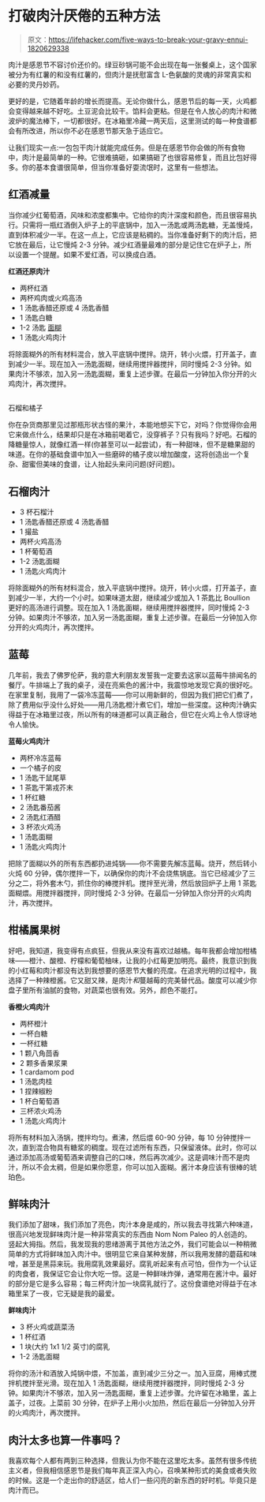 # 打破肉汁厌倦的五种方法

> 原文：<https://lifehacker.com/five-ways-to-break-your-gravy-ennui-1820629338>

肉汁是感恩节不容讨价还价的。绿豆砂锅可能不会出现在每一张餐桌上，这个国家被分为有红薯的和没有红薯的，但肉汁是抚慰富含 L-色氨酸的灵魂的非常真实和必要的灵丹妙药。

更好的是，它随着年龄的增长而提高。无论你做什么，感恩节后的每一天，火鸡都会变得越来越不好吃。土豆泥会比较干。馅料会更粘。但是在令人放心的肉汁和微波炉的魔法棒下，一切都很好。在冰箱里冷藏一两天后，这里测试的每一种食谱都会有所改进，所以你不必在感恩节那天急于适应它。

让我们现实一点:一包包干肉汁就能完成任务。但是在感恩节你会做的所有食物中，肉汁是最简单的一种。它很难搞砸，如果搞砸了也很容易修复，而且比包好得多。你的基本食谱很简单，但当你准备好耍流氓时，这里有一些想法。

## 红酒减量

当你减少红葡萄酒，风味和浓度都集中。它给你的肉汁深度和颜色，而且很容易执行。只需将一瓶红酒倒入炉子上的平底锅中，加入一汤匙或两汤匙糖，无盖慢炖，直到体积减少一半。在这一点上，它应该是粘稠的。当你准备好剩下的肉汁后，把它放在最后，让它慢炖 2-3 分钟。减少红酒量最难的部分是记住它在炉子上，所以设置一个提醒。如果不爱红酒，可以换成白酒。

**红酒还原肉汁**

*   两杯红酒
*   两杯鸡肉或火鸡高汤
*   1 汤匙香醋还原或 4 汤匙香醋
*   1 汤匙白糖
*   1-2 汤匙 [面糊](https://skillet.lifehacker.com/the-grown-up-kitchen-how-to-make-a-damn-roux-1795071921)
*   1 汤匙火鸡肉汁

将除面糊外的所有材料混合，放入平底锅中搅拌。烧开，转小火煨，打开盖子，直到减少一半。现在加入一汤匙面糊，继续用搅拌器搅拌，同时慢炖 2-3 分钟。如果肉汁不够浓，加入另一汤匙面糊，重复上述步骤。在最后一分钟加入你分开的火鸡肉汁，再次搅拌。

## 
石榴和橘子

你在杂货商那里见过那瓶形状古怪的果汁，本能地想买下它，对吗？你觉得你会用它来做点什么，结果却只是在冰箱前喝着它，没穿裤子？只有我吗？好吧。石榴的降糖量惊人，就像红酒一样(你甚至可以一起尝试)，有一种甜味，但不是糖果甜的味道。在你的基础食谱中加入一些磨碎的橘子皮以增加酸度，这将创造出一个复杂、甜蜜但美味的食谱，让人抬起头来问问题(好问题)。

## 石榴肉汁

*   3 杯石榴汁
*   1 汤匙香醋还原或 4 汤匙香醋
*   1 撮盐
*   两杯火鸡高汤
*   1 杯葡萄酒
*   1-2 汤匙面糊
*   1 汤匙火鸡肉汁

将除面糊外的所有材料混合，放入平底锅中搅拌。烧开，转小火煨，打开盖子，直到减少一半，大约一个小时。如果味道太甜，继续减少或加入 1 茶匙比 Boullion 更好的高汤进行调整。现在加入 1 汤匙面糊，继续用搅拌器搅拌，同时慢炖 2-3 分钟。如果肉汁不够浓，加入另一汤匙面糊，重复上述步骤。在最后一分钟加入你分开的火鸡肉汁，再次搅拌。

## 蓝莓

几年前，我去了佛罗伦萨，我的意大利朋友发誓我一定要去这家以蓝莓牛排闻名的餐厅。牛排端上了我的桌子，浸在亮紫色的酱汁中，我震惊地发现它真的很好吃。在家里复制，我用了一袋冷冻蓝莓——你可以用新鲜的，但因为我们把它们煮了，除了费用似乎没什么好处——用几汤匙橙汁煮它们，增加一些深度。这种肉汁确实得益于在冰箱里过夜，所以所有的味道都可以真正融合，但它在火鸡上令人惊讶地令人愉快。

**蓝莓火鸡肉汁**

*   两杯冷冻蓝莓
*   一个橘子的皮
*   1 汤匙干鼠尾草
*   1 茶匙干第戎芥末
*   1 杯红糖
*   2 汤匙番茄酱
*   2 汤匙红酒醋
*   3 杯浓火鸡汤
*   1 汤匙面糊
*   1 汤匙火鸡肉汁

把除了面糊以外的所有东西都扔进炖锅——你不需要先解冻蓝莓。烧开，然后转小火炖 60 分钟，偶尔搅拌一下，以确保你的肉汁不会烧焦锅底。当它已经减少了三分之二，将外套木勺，抓住你的棒搅拌机。搅拌至光滑，然后放回炉子上用 1 茶匙面糊煨。用搅拌器搅拌，同时慢炖 2-3 分钟。在最后一分钟加入你分开的火鸡肉汁，再次搅拌。

## 柑橘属果树

好吧，我知道，我变得有点疯狂，但我从来没有喜欢过越橘。每年我都会增加柑橘味——橙汁、酸橙、柠檬和葡萄柚味，让我的小红莓更加明亮。最终，我意识到我的小红莓和肉汁都没有达到我想要的感恩节大餐的亮度。在追求光明的过程中，我选择了一种辣橙酱。它又甜又辣，是肉汁*和*蔓越莓的完美替代品。酸度可以减少你盘子里所有油腻的食物，对蔬菜也很有效。另外，颜色不能打。

**香橙火鸡肉汁**

*   两杯橙汁
*   一杯白糖
*   一杯红糖
*   1 颗八角茴香
*   2 颗多香果浆果
*   1 cardamom pod
*   1 汤匙肉桂
*   1 捏辣椒粉
*   1 杯白葡萄酒
*   三杯浓火鸡汤
*   1 汤匙火鸡肉汁

将所有材料加入汤锅，搅拌均匀。煮沸，然后煨 60-90 分钟，每 10 分钟搅拌一次，直到混合物具有糖浆的稠度。现在过滤所有东西，只保留液体。此时，你可以通过添加高汤或葡萄酒来调整自己的口味，然后再次减少。这是调味汁而不是肉汁，所以不会太稠，但是如果你愿意，你可以加入面糊。酱汁本身应该有很棒的琥珀色。

## 鲜味肉汁

我们添加了甜味，我们添加了亮色，肉汁本身是咸的，所以我去寻找第六种味道，很高兴地发现鲜味肉汁是一种非常真实的东西由 Nom Nom Paleo 的人创造的。竖起大拇指。然后，我发现我的思绪游离于其他方法之外，我们可能会以一种稍微简单的方式将鲜味加入肉汁中。很明显它来自某种发酵，所以我用发酵的蘑菇和味噌，甚至是黑蒜来玩。我用腐乳效果最好。腐乳听起来有点可怕，但作为一个认证的肉食者，我保证它会让你大吃一惊。这是一种鲜味炸弹，通常用在酱汁中。最好的部分是它是多么容易；每三杯肉汁加一块腐乳就行了。这份食谱绝对得益于在冰箱里呆了一夜，它无疑是我的最爱。

**鲜味肉汁**

*   3 杯火鸡或蔬菜汤
*   1 杯红酒
*   1 块(大约 1x1 1/2 英寸)的腐乳
*   1-2 汤匙面糊

将你的汤汁和酒放入炖锅中煨，不加盖，直到减少三分之一。加入豆腐，用棒式搅拌机搅拌至光滑。现在加入 1 汤匙面糊，继续用搅拌器搅拌，同时慢炖 2-3 分钟。如果肉汁不够浓，加入另一汤匙面糊，重复上述步骤。允许留在冰箱里，盖上盖子，过夜。上菜前 30 分钟，在炉子上用小火加热，然后在最后一分钟加入分开的火鸡肉汁，再次搅拌。

## 肉汁太多也算一件事吗？

我喜欢每个人都有两到三种选择，但我认为你不能在这里吃太多。虽然有很多传统主义者，但我相信感恩节是我们每年真正深入内心，召唤某种形式的美食或者失败的时候。这是一个走出你的舒适区，给人们一些闪亮的新东西的好时机。毕竟只是肉汁而已。